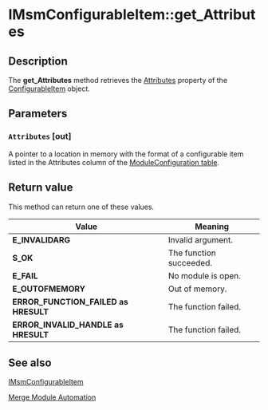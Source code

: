 # IMsmConfigurableItem::get_Attributes

## Description

The
**get_Attributes** method retrieves the
[Attributes](https://learn.microsoft.com/windows/desktop/Msi/configurableitem-attributes) property of the
[ConfigurableItem](https://learn.microsoft.com/windows/desktop/Msi/configurableitem-object) object.

## Parameters

### `Attributes` [out]

A pointer to a location in memory with the format of a configurable item listed in the Attributes column of the
[ModuleConfiguration table](https://learn.microsoft.com/windows/desktop/Msi/moduleconfiguration-table).

## Return value

This method can return one of these values.

| Value | Meaning |
| --- | --- |
| **E_INVALIDARG** | Invalid argument. |
| **S_OK** | The function succeeded. |
| **E_FAIL** | No module is open. |
| **E_OUTOFMEMORY** | Out of memory. |
| **ERROR_FUNCTION_FAILED as HRESULT** | The function failed. |
| **ERROR_INVALID_HANDLE as HRESULT** | The function failed. |

## See also

[IMsmConfigurableItem](https://learn.microsoft.com/windows/desktop/api/mergemod/nn-mergemod-imsmconfigurableitem)

[Merge Module Automation](https://learn.microsoft.com/windows/desktop/Msi/merge-module-automation)
